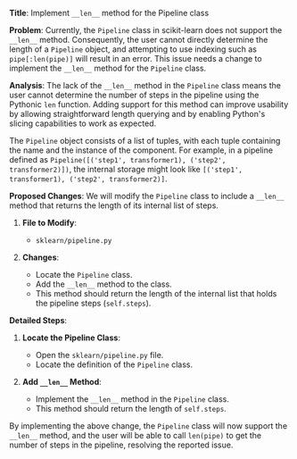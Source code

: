 **Title**: Implement `__len__` method for the Pipeline class

**Problem**: 
Currently, the `Pipeline` class in scikit-learn does not support the `__len__` method. Consequently, the user cannot directly determine the length of a `Pipeline` object, and attempting to use indexing such as `pipe[:len(pipe)]` will result in an error. This issue needs a change to implement the `__len__` method for the `Pipeline` class.

**Analysis**:
The lack of the `__len__` method in the `Pipeline` class means the user cannot determine the number of steps in the pipeline using the Pythonic `len` function. Adding support for this method can improve usability by allowing straightforward length querying and by enabling Python's slicing capabilities to work as expected.

The `Pipeline` object consists of a list of tuples, with each tuple containing the name and the instance of the component. For example, in a pipeline defined as `Pipeline([('step1', transformer1), ('step2', transformer2)])`, the internal storage might look like `[('step1', transformer1), ('step2', transformer2)]`.

**Proposed Changes**:
We will modify the `Pipeline` class to include a `__len__` method that returns the length of its internal list of steps.

1. **File to Modify**:
   - `sklearn/pipeline.py`

2. **Changes**:
   - Locate the `Pipeline` class.
   - Add the `__len__` method to the class.
   - This method should return the length of the internal list that holds the pipeline steps (`self.steps`).

**Detailed Steps**:

1. **Locate the Pipeline Class**:
   - Open the `sklearn/pipeline.py` file.
   - Locate the definition of the `Pipeline` class.

2. **Add `__len__` Method**:
   - Implement the `__len__` method in the `Pipeline` class.
   - This method should return the length of `self.steps`.



By implementing the above change, the `Pipeline` class will now support the `__len__` method, and the user will be able to call `len(pipe)` to get the number of steps in the pipeline, resolving the reported issue.